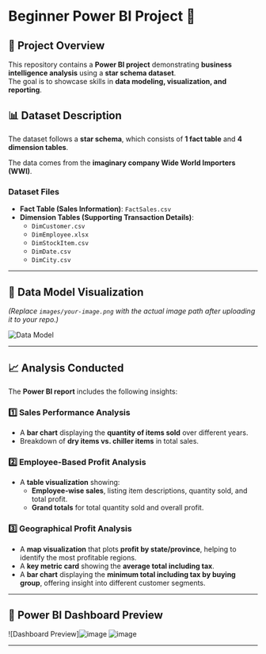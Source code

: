 # Beginner Power BI Project 📌

## 📌 Project Overview
This repository contains a **Power BI project** demonstrating **business intelligence analysis** using a **star schema dataset**.  
The goal is to showcase skills in **data modeling, visualization, and reporting**.

## 📊 Dataset Description
The dataset follows a **star schema**, which consists of **1 fact table** and **4 dimension tables**.

The data comes from the **imaginary company Wide World Importers (WWI)**.

### **Dataset Files**
- **Fact Table (Sales Information)**: `FactSales.csv`
- **Dimension Tables (Supporting Transaction Details)**:
  - `DimCustomer.csv`
  - `DimEmployee.xlsx`
  - `DimStockItem.csv`
  - `DimDate.csv`
  - `DimCity.csv`

---

## 📸 Data Model Visualization
*(Replace `images/your-image.png` with the actual image path after uploading it to your repo.)*

![Data Model](images/your-image.png)


---

## 📈 Analysis Conducted
The **Power BI report** includes the following insights:

### 1️⃣ **Sales Performance Analysis**
- A **bar chart** displaying the **quantity of items sold** over different years.
- Breakdown of **dry items vs. chiller items** in total sales.

### 2️⃣ **Employee-Based Profit Analysis**
- A **table visualization** showing:
  - **Employee-wise sales**, listing item descriptions, quantity sold, and total profit.
  - **Grand totals** for total quantity sold and overall profit.

### 3️⃣ **Geographical Profit Analysis**
- A **map visualization** that plots **profit by state/province**, helping to identify the most profitable regions.
- A **key metric card** showing the **average total including tax**.
- A **bar chart** displaying the **minimum total including tax by buying group**, offering insight into different customer segments.


---

## 📸 Power BI Dashboard Preview

![Dashboard Preview]![image](https://github.com/user-attachments/assets/f8f4f074-b625-4724-af9f-f3a5f7aa2945)
![image](https://github.com/user-attachments/assets/455d7feb-80cf-4c74-980a-ce29765fbe79)


---

